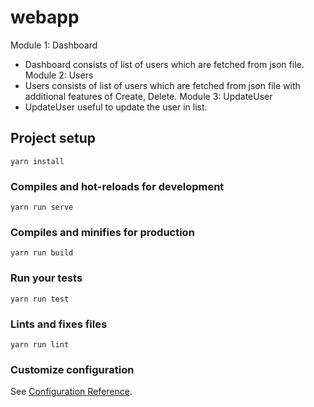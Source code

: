 # webapp
Module 1: Dashboard
- Dashboard consists of list of users which are fetched from json file.
Module 2: Users
- Users consists of list of users which are fetched from json file with additional features of Create, Delete.
Module 3: UpdateUser
- UpdateUser useful to update the user in list.

## Project setup
```
yarn install
```

### Compiles and hot-reloads for development
```
yarn run serve
```

### Compiles and minifies for production
```
yarn run build
```

### Run your tests
```
yarn run test
```

### Lints and fixes files
```
yarn run lint
```

### Customize configuration
See [Configuration Reference](https://cli.vuejs.org/config/).
